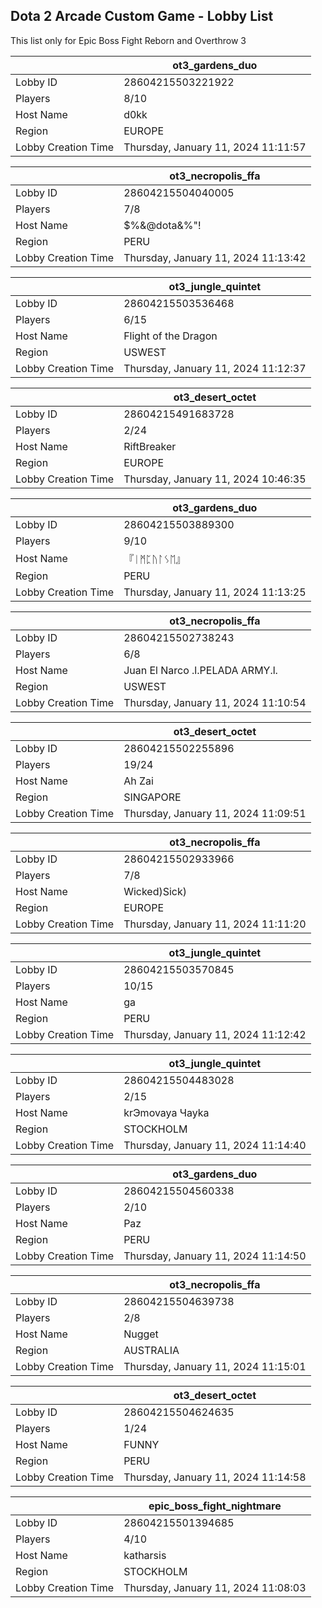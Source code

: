 ## Dota 2 Arcade Custom Game - Lobby List

This list only for Epic Boss Fight Reborn and Overthrow 3

|  | ot3_gardens_duo |
| ------ | ------ |
| Lobby ID | 28604215503221922 |
| Players | 8/10 |
| Host Name | d0kk |
| Region | EUROPE |
| Lobby Creation Time | Thursday, January 11, 2024 11:11:57 |


|  | ot3_necropolis_ffa |
| ------ | ------ |
| Lobby ID | 28604215504040005 |
| Players | 7/8 |
| Host Name | $%&@dota&%"! |
| Region | PERU |
| Lobby Creation Time | Thursday, January 11, 2024 11:13:42 |


|  | ot3_jungle_quintet |
| ------ | ------ |
| Lobby ID | 28604215503536468 |
| Players | 6/15 |
| Host Name | Flight of the Dragon |
| Region | USWEST |
| Lobby Creation Time | Thursday, January 11, 2024 11:12:37 |


|  | ot3_desert_octet |
| ------ | ------ |
| Lobby ID | 28604215491683728 |
| Players | 2/24 |
| Host Name | RiftBreaker |
| Region | EUROPE |
| Lobby Creation Time | Thursday, January 11, 2024 10:46:35 |


|  | ot3_gardens_duo |
| ------ | ------ |
| Lobby ID | 28604215503889300 |
| Players | 9/10 |
| Host Name | 『ᛁᛗᛈᚢᛚᛊᛖ』 |
| Region | PERU |
| Lobby Creation Time | Thursday, January 11, 2024 11:13:25 |


|  | ot3_necropolis_ffa |
| ------ | ------ |
| Lobby ID | 28604215502738243 |
| Players | 6/8 |
| Host Name | Juan El Narco .l.PELADA ARMY.l. |
| Region | USWEST |
| Lobby Creation Time | Thursday, January 11, 2024 11:10:54 |


|  | ot3_desert_octet |
| ------ | ------ |
| Lobby ID | 28604215502255896 |
| Players | 19/24 |
| Host Name | Ah Zai |
| Region | SINGAPORE |
| Lobby Creation Time | Thursday, January 11, 2024 11:09:51 |


|  | ot3_necropolis_ffa |
| ------ | ------ |
| Lobby ID | 28604215502933966 |
| Players | 7/8 |
| Host Name | Wicked)Sick) |
| Region | EUROPE |
| Lobby Creation Time | Thursday, January 11, 2024 11:11:20 |


|  | ot3_jungle_quintet |
| ------ | ------ |
| Lobby ID | 28604215503570845 |
| Players | 10/15 |
| Host Name | ga |
| Region | PERU |
| Lobby Creation Time | Thursday, January 11, 2024 11:12:42 |


|  | ot3_jungle_quintet |
| ------ | ------ |
| Lobby ID | 28604215504483028 |
| Players | 2/15 |
| Host Name | krЭmovaya Чayka |
| Region | STOCKHOLM |
| Lobby Creation Time | Thursday, January 11, 2024 11:14:40 |


|  | ot3_gardens_duo |
| ------ | ------ |
| Lobby ID | 28604215504560338 |
| Players | 2/10 |
| Host Name | Paz |
| Region | PERU |
| Lobby Creation Time | Thursday, January 11, 2024 11:14:50 |


|  | ot3_necropolis_ffa |
| ------ | ------ |
| Lobby ID | 28604215504639738 |
| Players | 2/8 |
| Host Name | Nugget |
| Region | AUSTRALIA |
| Lobby Creation Time | Thursday, January 11, 2024 11:15:01 |


|  | ot3_desert_octet |
| ------ | ------ |
| Lobby ID | 28604215504624635 |
| Players | 1/24 |
| Host Name | FUNNY |
| Region | PERU |
| Lobby Creation Time | Thursday, January 11, 2024 11:14:58 |


|  | epic_boss_fight_nightmare |
| ------ | ------ |
| Lobby ID | 28604215501394685 |
| Players | 4/10 |
| Host Name | katharsis |
| Region | STOCKHOLM |
| Lobby Creation Time | Thursday, January 11, 2024 11:08:03 |


